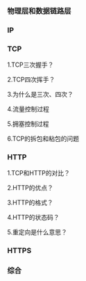### 物理层和数据链路层

### IP

### TCP

1.TCP三次握手？

2.TCP四次挥手？

3.为什么是三次、四次？

4.流量控制过程

5.拥塞控制过程

6.TCP的拆包和粘包的问题



### HTTP

1.TCP和HTTP的对比？

2.HTTP的优点？

3.HTTP的格式？

4.HTTP的状态码？

5.重定向是什么意思？

### HTTPS

### 综合